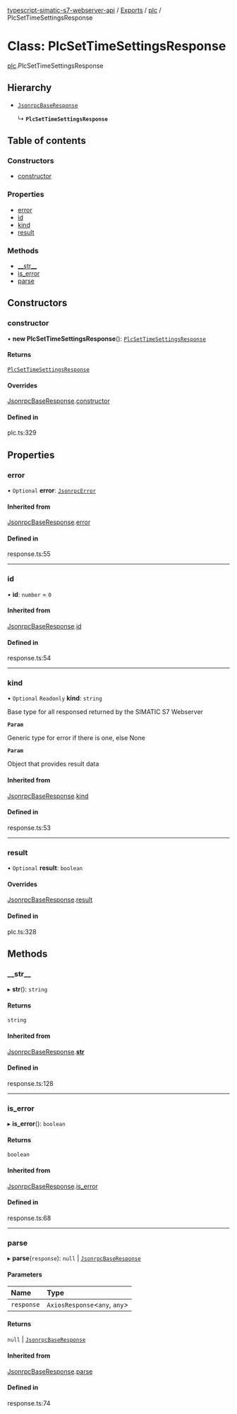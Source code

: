 [typescript-simatic-s7-webserver-api](../README.md) / [Exports](../modules.md) / [plc](../modules/plc.md) / PlcSetTimeSettingsResponse

# Class: PlcSetTimeSettingsResponse

[plc](../modules/plc.md).PlcSetTimeSettingsResponse

## Hierarchy

- [`JsonrpcBaseResponse`](response.JsonrpcBaseResponse.md)

  ↳ **`PlcSetTimeSettingsResponse`**

## Table of contents

### Constructors

- [constructor](plc.PlcSetTimeSettingsResponse.md#constructor)

### Properties

- [error](plc.PlcSetTimeSettingsResponse.md#error)
- [id](plc.PlcSetTimeSettingsResponse.md#id)
- [kind](plc.PlcSetTimeSettingsResponse.md#kind)
- [result](plc.PlcSetTimeSettingsResponse.md#result)

### Methods

- [\_\_str\_\_](plc.PlcSetTimeSettingsResponse.md#__str__)
- [is\_error](plc.PlcSetTimeSettingsResponse.md#is_error)
- [parse](plc.PlcSetTimeSettingsResponse.md#parse)

## Constructors

### constructor

• **new PlcSetTimeSettingsResponse**(): [`PlcSetTimeSettingsResponse`](plc.PlcSetTimeSettingsResponse.md)

#### Returns

[`PlcSetTimeSettingsResponse`](plc.PlcSetTimeSettingsResponse.md)

#### Overrides

[JsonrpcBaseResponse](response.JsonrpcBaseResponse.md).[constructor](response.JsonrpcBaseResponse.md#constructor)

#### Defined in

plc.ts:329

## Properties

### error

• `Optional` **error**: [`JsonrpcError`](response.JsonrpcError.md)

#### Inherited from

[JsonrpcBaseResponse](response.JsonrpcBaseResponse.md).[error](response.JsonrpcBaseResponse.md#error)

#### Defined in

response.ts:55

___

### id

• **id**: `number` = `0`

#### Inherited from

[JsonrpcBaseResponse](response.JsonrpcBaseResponse.md).[id](response.JsonrpcBaseResponse.md#id)

#### Defined in

response.ts:54

___

### kind

• `Optional` `Readonly` **kind**: `string`

Base type for all responsed returned by the SIMATIC S7 Webserver

**`Param`**

Generic type for error if there is one, else None

**`Param`**

Object that provides result data

#### Inherited from

[JsonrpcBaseResponse](response.JsonrpcBaseResponse.md).[kind](response.JsonrpcBaseResponse.md#kind)

#### Defined in

response.ts:53

___

### result

• `Optional` **result**: `boolean`

#### Overrides

[JsonrpcBaseResponse](response.JsonrpcBaseResponse.md).[result](response.JsonrpcBaseResponse.md#result)

#### Defined in

plc.ts:328

## Methods

### \_\_str\_\_

▸ **__str__**(): `string`

#### Returns

`string`

#### Inherited from

[JsonrpcBaseResponse](response.JsonrpcBaseResponse.md).[__str__](response.JsonrpcBaseResponse.md#__str__)

#### Defined in

response.ts:128

___

### is\_error

▸ **is_error**(): `boolean`

#### Returns

`boolean`

#### Inherited from

[JsonrpcBaseResponse](response.JsonrpcBaseResponse.md).[is_error](response.JsonrpcBaseResponse.md#is_error)

#### Defined in

response.ts:68

___

### parse

▸ **parse**(`response`): ``null`` \| [`JsonrpcBaseResponse`](response.JsonrpcBaseResponse.md)

#### Parameters

| Name | Type |
| :------ | :------ |
| `response` | `AxiosResponse`\<`any`, `any`\> |

#### Returns

``null`` \| [`JsonrpcBaseResponse`](response.JsonrpcBaseResponse.md)

#### Inherited from

[JsonrpcBaseResponse](response.JsonrpcBaseResponse.md).[parse](response.JsonrpcBaseResponse.md#parse)

#### Defined in

response.ts:74
